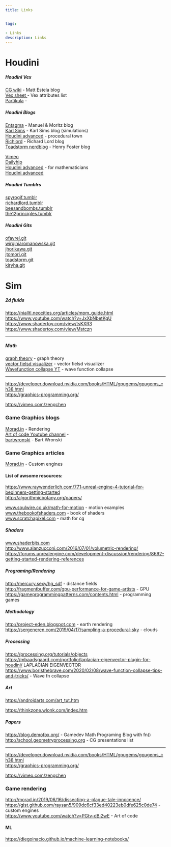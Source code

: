 ```yaml
---
title: Links


tags:

- Links
description: Links
---
```





# Houdini

##### Houdini Vex
[CG wiki](www.tokeru.com/cgwiki ".") - Matt Estela blog  
[Vex sheet ](www.mrkunz.com/blog/08_22_2018_VEX_Wrangle_Cheat_Sheet.html ".") - Vex attributes list  
[Partikula](www.particula.org ".") -  


##### Houdini Blogs
[Entagma](www.entagma.com ".") -  Manuel & Moritz blog  
[Karl Sims](www.karlsims.com ".") - Karl Sims blog (simulations)  
[Houdini advanced](www.dokaitutorials.com/tutorials ".")  - procedural town  
[Richlord](www.richlord.com  ".") - Richard Lord blog  
[Toadstorm nerdblog](www.toadstorm.com/blog   ".") - Henry Foster blog  

[Vimeo](www.vimeo.com/user2030228 ".")  
[Dailyhip](www.dailyhip.wordpress.com  ".")  
[Houdini advanced](www.wordpress.discretization.de/houdini ".") - for mathematicians  
[Houdini advanced](https://pepefx.blogspot.com/ ".")  

##### Houdini Tumblrs

[spyrogif.tumblr](http://spyrogif.tumblr.com ".")   
[richardlord.tumblr](http://richardlord.tumblr.com ".")   
[beesandbombs.tumblr](http://beesandbombs.tumblr.com  ".")   
[the12principles.tumblr](http://the12principles.tumblr.com  ".")    


##### Houdini Gits

[ofavrel.git](https://github.com/ofavrel/Houdini_Notes)  
[wirginiaromanowska.git](www.github.com/wirginiaromanowska/Notes_On_Things)  
[jhorikawa.git](www.github.com/jhorikawa/HoudiniHowtos)  
[jtomori.git](www.github.com/jtomori)  
[toadstorm.git](www.github.com/toadstorm/MOPS)  
[kiryha.git](www.github.com/kiryha/Houdini)  



# Sim
##### 2d fluids

https://nialltl.neocities.org/articles/mpm_guide.html  
https://www.youtube.com/watch?v=JxXbNbetKgU  
https://www.shadertoy.com/view/tsKXR3  
https://www.shadertoy.com/view/Mstczn  

---


##### Math

[graph theory](https://mrpandey.github.io/d3graphTheory/index.html) - graph theory  
[vector fielsd visualizer](https://anvaka.github.io/fieldplay) - vector fielsd visualizer  
[Wavefunction collapse YT](https://youtu.be/t1O0_yHe-6Y) - wave function collapse  


---



https://developer.download.nvidia.com/books/HTML/gpugems/gpugems_ch38.html  
https://graphics-programming.org/  

https://vimeo.com/zengchen  


### Game Graphics blogs  

[Morad.in](http://morad.in ".") - Rendering    
[Art of code Youtube channel](https://www.youtube.com/watch?v=PGtv-dBi2wE".") -      
[bartwronski](https://bartwronski.com/) -  Bart Wronski
### Game Graphics articles
[Morad.in](https://gist.github.com/raysan5/909dc6cf33ed40223eb0dfe625c0de74 ".") - Custom engines    


#### List of awsome resources:





https://www.raywenderlich.com/771-unreal-engine-4-tutorial-for-beginners-getting-started  
http://algorithmicbotany.org/papers/  

www.soulwire.co.uk/math-for-motion - motion examples  
www.thebookofshaders.com  - book of shaders  
www.scratchapixel.com - math for cg  


##### Shaders  

www.shaderbits.com  
http://www.alanzucconi.com/2016/07/01/volumetric-rendering/  
https://forums.unrealengine.com/development-discussion/rendering/8692-getting-started-rendering-references  


##### Programing/Rendering

http://mercury.sexy/hg_sdf - distance fields  
http://fragmentbuffer.com/gpu-performance-for-game-artists - GPU  
https://gameprogrammingpatterns.com/contents.html - programming games  

##### Methodology

http://project-eden.blogspot.com - earth rendering  
https://sergeneren.com/2019/04/17/sampling-a-procedural-sky - clouds  

##### Processing

https://processing.org/tutorials/objects  
https://mbaadsgaard.com/portfolio/laplacian-eigenvector-plugin-for-houdini/ LAPLACIAN EIGENVECTOR  
https://www.boristhebrave.com/2020/02/08/wave-function-collapse-tips-and-tricks/  - Wave fn collapse  

##### Art
https://androidarts.com/art_tut.htm  

https://thinkzone.wlonk.com/index.htm  


##### Papers
https://blog.demofox.org/ - Gamedev Math Programing Blog with fn()  
http://school.geometryprocessing.org - CG presentations list  


----


https://developer.download.nvidia.com/books/HTML/gpugems/gpugems_ch38.html  
https://graphics-programming.org/  

https://vimeo.com/zengchen  


### Game rendering
http://morad.in/2019/06/16/dissecting-a-plague-tale-innocence/  
https://gist.github.com/raysan5/909dc6cf33ed40223eb0dfe625c0de74 - custom engines  
https://www.youtube.com/watch?v=PGtv-dBi2wE - Art of code  


#### ML

https://diegoinacio.github.io/machine-learning-notebooks/  
